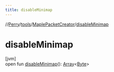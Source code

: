 ```yaml
---
title: disableMinimap
---
```

//[Perry](../../../index.html)/[tools](../index.html)/[MaplePacketCreator](index.html)/[disableMinimap](disable-minimap.html)



# disableMinimap



[jvm]\
open fun [disableMinimap](disable-minimap.html)(): [Array](https://kotlinlang.org/api/latest/jvm/stdlib/kotlin/-array/index.html)<[Byte](https://kotlinlang.org/api/latest/jvm/stdlib/kotlin/-byte/index.html)>




